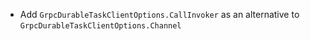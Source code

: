 - Add `GrpcDurableTaskClientOptions.CallInvoker` as an alternative to `GrpcDurableTaskClientOptions.Channel`
